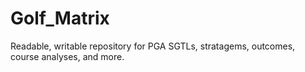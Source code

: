 # Golf_Matrix


Readable, writable repository for PGA SGTLs, stratagems, outcomes, course analyses, and more.




